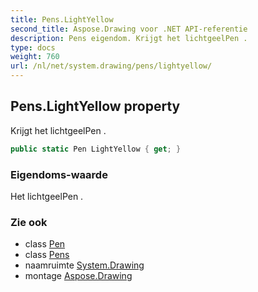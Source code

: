 ```yaml
---
title: Pens.LightYellow
second_title: Aspose.Drawing voor .NET API-referentie
description: Pens eigendom. Krijgt het lichtgeelPen .
type: docs
weight: 760
url: /nl/net/system.drawing/pens/lightyellow/
---
```

## Pens.LightYellow property

Krijgt het lichtgeelPen .

```csharp
public static Pen LightYellow { get; }
```

### Eigendoms-waarde

Het lichtgeelPen .

### Zie ook

* class [Pen](../../pen/)
* class [Pens](../)
* naamruimte [System.Drawing](../../pens/)
* montage [Aspose.Drawing](../../../)


